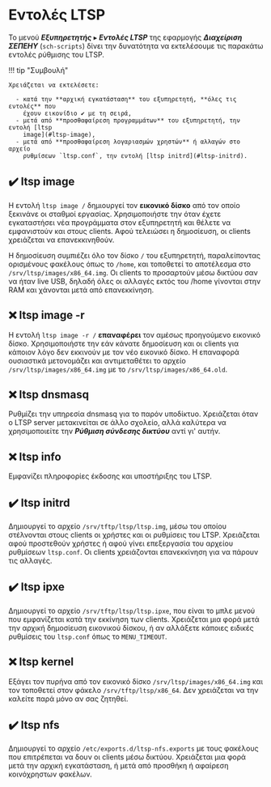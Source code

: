# Εντολές LTSP

Το μενού ***Εξυπηρετητής*** ▸ ***Εντολές LTSP*** της εφαρμογής ***Διαχείριση
ΣΕΠΕΗΥ*** (`sch-scripts`) δίνει την δυνατότητα να εκτελέσουμε τις παρακάτω
εντολές ρύθμισης του LTSP.

!!! tip "Συμβουλή"

    Χρειάζεται να εκτελέσετε:

      - κατά την **αρχική εγκατάσταση** του εξυπηρετητή, **όλες τις εντολές** που
        έχουν εικονίδιο ✔️ με τη σειρά,
      - μετά από **προσθαφαίρεση προγραμμάτων** του εξυπηρετητή, την εντολή [ltsp
        image](#ltsp-image),
      - μετά από **προσθαφαίρεση λογαριασμών χρηστών** ή αλλαγών στο αρχείο
        ρυθμίσεων `ltsp.conf`, την εντολή [ltsp initrd](#ltsp-initrd).

## ✔️ ltsp image

Η εντολή `ltsp image /` δημιουργεί τον **εικονικό δίσκο** από τον οποίο
ξεκινάνε οι σταθμοί εργασίας. Χρησιμοποιήστε την όταν έχετε εγκαταστήσει νέα
προγράμματα στον εξυπηρετητή και θέλετε να εμφανιστούν και στους clients. Αφού
τελειώσει η δημοσίευση, οι clients χρειάζεται να επανεκκινηθούν.

Η δημοσίευση συμπιέζει όλο τον δίσκο `/` του εξυπηρετητή, παραλείποντας
ορισμένους φακέλους όπως το `/home`, και τοποθετεί το αποτέλεσμα στο
`/srv/ltsp/images/x86_64.img`. Οι clients το προσαρτούν μέσω δικτύου σαν να
ήταν live USB, δηλαδή όλες οι αλλαγές εκτός του /home γίνονται στην RAM και
χάνονται μετά από επανεκκίνηση.

## ❌ ltsp image -r

Η εντολή `ltsp image -r /` **επαναφέρει** τον αμέσως προηγούμενο εικονικό
δίσκο. Χρησιμοποιήστε την εάν κάνατε δημοσίευση και οι clients για κάποιον λόγο
δεν εκκινούν με τον νέο εικονικό δίσκο. Η επαναφορά ουσιαστικά μετονομάζει και
αντιμεταθέτει το αρχείο `/srv/ltsp/images/x86_64.img` με το
`/srv/ltsp/images/x86_64.old`.

## ❌ ltsp dnsmasq

Ρυθμίζει την υπηρεσία dnsmasq για το παρόν υποδίκτυο. Χρειάζεται όταν ο LTSP
server μετακινείται σε άλλο σχολείο, αλλά καλύτερα να χρησιμοποιείτε την
***Ρύθμιση σύνδεσης δικτύου*** αντί γι' αυτήν.

## ❌ ltsp info

Εμφανίζει πληροφορίες έκδοσης και υποστήριξης του LTSP.

## ✔️ ltsp initrd

Δημιουργεί το αρχείο `/srv/tftp/ltsp/ltsp.img`, μέσω του οποίου στέλνονται
στους clients οι χρήστες και οι ρυθμίσεις του LTSP. Χρειάζεται αφού προστεθούν
χρήστες ή αφού γίνει επεξεργασία του αρχείου ρυθμίσεων `ltsp.conf`. Οι clients
χρειάζονται επανεκκίνηση για να πάρουν τις αλλαγές.

## ✔️ ltsp ipxe

Δημιουργεί το αρχείο `/srv/tftp/ltsp/ltsp.ipxe`, που είναι το μπλε μενού που
εμφανίζεται κατά την εκκίνηση των clients. Χρειάζεται μια φορά μετά την αρχική
δημοσίευση εικονικού δίσκου, ή αν αλλάξετε κάποιες ειδικές ρυθμίσεις του
`ltsp.conf` όπως το `MENU_TIMEOUT`.

## ❌ ltsp kernel

Εξάγει τον πυρήνα από τον εικονικό δίσκο `/srv/ltsp/images/x86_64.img` και τον
τοποθετεί στον φάκελο `/srv/tftp/ltsp/x86_64`. Δεν χρειάζεται να την καλείτε
παρά μόνο αν σας ζητηθεί.

## ✔️ ltsp nfs

Δημιουργεί το αρχείο `/etc/exports.d/ltsp-nfs.exports` με τους φακέλους που
επιτρέπεται να δουν οι clients μέσω δικτύου. Χρειάζεται μια φορά μετά την
αρχική εγκατάσταση, ή μετά από προσθήκη ή αφαίρεση κοινόχρηστων φακέλων.
